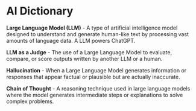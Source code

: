 # AI Dictionary

**Large Language Model (LLM)** - A type of artificial intelligence model designed to understand and generate human-like text by processing vast amounts of language data. A LLM powers ChatGPT.

**LLM as a Judge** - The use of a Large Language Model to evaluate, compare, or score outputs written by another LLM or a human.

**Hallucination** - When a Large Language Model generates information or responses that appear factual or plausible but are actually inaccurate.

**Chain of Thought** - A reasoning technique used in large language models where the model generates intermediate steps or explanations to solve complex problems.
